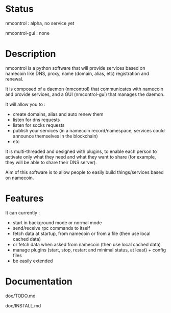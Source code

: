 Status
======

nmcontrol : alpha, no service yet

nmcontrol-gui : none

Description
===========

nmcontrol is a python software that will provide services based on namecoin like DNS, proxy, name (domain, alias, etc) registration and renewal.

It is composed of a daemon (nmcontrol) that communicates with namecoin and provide services, and a GUI (nmcontrol-gui) that manages the daemon.

It will allow you to :
- create domains, alias and auto renew them
- listen for dns requests
- listen for socks requests
- publish your services (in a namecoin record/namespace, services could announce themselves in the blockchain)
- etc

It is multi-threaded and designed with plugins, to enable each person to activate only what they need and what they want to share (for example, they will be able to share their DNS server).

Aim of this software is to allow people to easily build things/services based on namecoin.

Features
========

It can currently :
- start in background mode or normal mode
- send/receive rpc commands to itself
- fetch data at startup, from namecoin or from a file (then use local cached data)
- or fetch data when asked from namecoin (then use local cached data)
- manage plugins (start, stop, restart and minimal status, at least) + config files
- be easily extended

Documentation
=============

doc/TODO.md

doc/INSTALL.md

